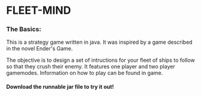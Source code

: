 # FLEET-MIND
### The Basics:
This is a strategy game written in java. It was inspired by a game described in the novel Ender's Game.

The objective is to design a set of intructions for your fleet of ships to follow so that they crush their enemy.
It features one player and two player gamemodes. Information on how to play can be found in game.

#### Download the runnable jar file to try it out!
